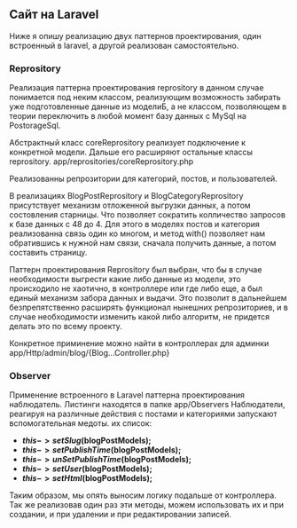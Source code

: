## Сайт на Laravel

Ниже я опишу реализацию двух паттернов проектирования, один встроенный в laravel, а другой реализован самостоятельно.

### Reprository

Реализация паттерна проектирования reprository в данном случае понимается под неким классом,
реализующим возможность забирать уже подготовленные данные из моделиБ, а не классом, позволяющем в теории переключить в любой момент базу данных с MySql на PostorageSql.

Абстрактный класс coreReprository реализует подключение к конкретной модели. Дальше его расширяют остальные классы reprository.
app/reprositories/coreReprository.php

Реализованны репрозитории для категорий, постов, и пользователей.

В реализациях BlogPostReprository и BlogCategoryReprository присутствует механизм отложенной выгрузки данных, а потом состовления старницы. Что позволяет сократить колличество запросов к базе данных с 48 до 4. Для этого в моделях постов и категория реализованна связь один ко многом, и метод with() позволяет нам обратившись к нужной нам связи, сначала получить данные, а потом составить страницу.

Паттерн проектирования Reprository был выбран, что бы в случае необходимости выгрести какие либо данные из модели, это происходило не хаотично, в контроллере или где либо еще, а был единый механизм забора данных и выдачи. Это позволит в дальнейшем безпрепятственно расширять функционал нынешних репрозиториев, и в случае необходимости изменить какой либо алгоритм, не придется делать это по всему проекту.

Конкретное приминение можно найти в контроллерах для админки app/Http/admin/blog/{Blog...Controller.php}


### Observer

Применение встроенного в Laravel паттерна проектирования наблюдатель. Листинги находятся в папке app/Observers
Наблюдатели, реагируя на различные действия с постами и категориями запускают вспомогательная медоты. их список:

- **$this->setSlug($blogPostModels);**
- **$this->setPublishTime($blogPostModels);**
- **$this->unSetPublishTime($blogPostModels);**
- **$this->setUser($blogPostModels);**
- **$this->setHtml($blogPostModels);**

Таким образом, мы опять выносим логику подальше от контроллера. Так же реализовав один раз эти методы, можем использовать их и при создании, и при удалении и при редактировании записей.



